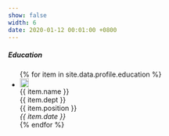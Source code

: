 ```yaml
---
show: false
width: 6
date: 2020-01-12 00:01:00 +0800
---
```

<div class="m-4">
    <h5>Education</h5>
    <ul class="list-unstyled mb-1">
        {% for item in site.data.profile.education %}
        <li class="media mb-1">
            <img src="{{ item.logo | relative_url }}" alt="{{ item.name }}" style="width: 18px;" class="mr-1 mt-1">
            <div class="media-body">
                <div>{{ item.name }}</div>
                <div class="small">{{ item.dept }}</div>
                <div class="small d-flex">
                    <div>{{ item.position }}</div>
                    <div class="mt-auto ml-auto no-break"><em>{{ item.date }}</em></div>
                </div>
            </div>
        </li>
        {% endfor %}
    </ul>
</div>
